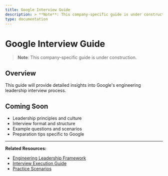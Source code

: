 ```yaml
---
title: Google Interview Guide
description: > **Note**: This company-specific guide is under construction.
type: documentation
---
```


# Google Interview Guide

> **Note**: This company-specific guide is under construction.

## Overview

This guide will provide detailed insights into Google's engineering leadership interview process.

## Coming Soon

- Leadership principles and culture
- Interview format and structure
- Example questions and scenarios
- Preparation tips specific to Google

---

**Related Resources:**
- [Engineering Leadership Framework](../interview-prep/engineering-leadership/index.md)
- [Interview Execution Guide](../interview-prep/engineering-leadership/level-4-interview-execution/index.md)
- [Practice Scenarios](../interview-prep/engineering-leadership/practice-scenarios/index.md)
